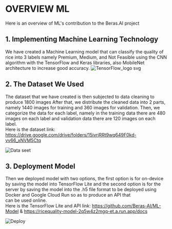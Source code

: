 # OVERVIEW ML
Here is an overview of ML's contribution to the Beras.AI project

## 1. Implementing Machine Learning Technology
We have created a Machine Learning model that can classify the quality of rice into 3 labels namely Premium, Medium, and Not Feasible using the CNN algorithm with the TensorFlow and Keras libraries, also MobileNet architecture to increase good accuracy. 
![TensorFlow_logo svg](https://github.com/dianrizqisaputra/ricequality/assets/91761759/b8764477-dddd-4b1f-9f26-390107984bc4)


## 2. The Dataset We Used
The dataset that we have created is then subjected to data cleaning to produce 1800 images After that, we distribute the cleaned data into 2 parts, namely 1440 images for training and 360 images for validation. Then, we categorize the data for each label, namely in the training data there are 480 images on each label and validation data there are 120 images on each label.  
Here is the dataset link: https://drive.google.com/drive/folders/15ivrjRRt9wq649F0kd-vv66_xNVM5Ctq

![Data seet](https://github.com/dianrizqisaputra/ricequality/assets/91761759/8b224f9e-b87d-431d-bfa1-6f89fa6f1438)

## 3. Deployment Model
Then we deployed model with two options, the first option is for on-device by saving the model into TensorFlow Lite and the second option is for the server by saving the model into the .h5 file format to be deployed using Docker and Google Cloud Run so as to produce an API that can be used online.  
Here is the TensorFlow Lite and API link: https://github.com/Beras-AI/ML-Model & https://ricequality-model-2q5w4z2mgq-et.a.run.app/docs  
  
![Deploy](https://github.com/dianrizqisaputra/ricequality/assets/91761759/a8702751-559a-4391-9b30-345007e77933)



